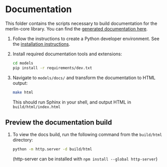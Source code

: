 # Documentation

This folder contains the scripts necessary to build documentation for the
merlin-core library. You can find the [generated documentation
here](https://nvidia-merlin.github.io/core).



1. Follow the instructions to create a Python developer environment. See the
   [installation instructions](https://github.com/NVIDIA-Merlin/models).

2. Install required documentation tools and extensions:

   ```sh
   cd models
   pip install -r requirements/dev.txt
   ```

3. Navigate to `models/docs/` and transform the documentation to HTML output:

   ```sh
   make html
   ```

   This should run Sphinx in your shell, and output HTML in
   `build/html/index.html`

## Preview the documentation build

1. To view the docs build, run the following command from the `build/html`
   directory:

   ```sh
   python -m http.server -d build/html
   ```

   (http-server can be installed with `npm install --global http-server`)
